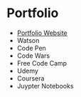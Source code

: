 # Portfolio

<html>
  <body>
    <ul>
		<li><a href="http://glitchdoctor.net">Portfolio Website</a></li>
		<li>Watson</li>
		<li>Code Pen</li>
		<li>Code Wars</li>
		<li>Free Code Camp</li>
		<li>Udemy</li>
		<li>Coursera</li>
		<li>Juypter Notebooks</li>
	</ul>
  </body>
</html>
